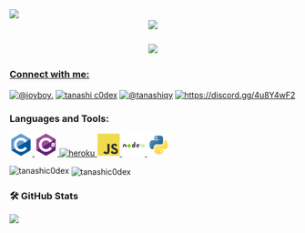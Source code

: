 <img src="https://komarev.com/ghpvc/?username=ArthurHydr&color=blue&style=flat">
<div align='center'>
    <a href="https://github.com/tanashic0dex">
    <img src='https://br.pinterest.com/pin/1688918602456729/'><br>
<h3 align="center"> 
    <img src="https://readme-typing-svg.herokuapp.com?duration=3000&color=FF0000&multiline=true&height=51&lines=cOder+for+unity+security;software+and+framework.">
</div>

<h3 align="left">Connect with me:</h3>
<p align="left">
<a href="https://twitter.com/@joyboy." target="blank"><img align="center" src="https://raw.githubusercontent.com/rahuldkjain/github-profile-readme-generator/master/src/images/icons/Social/twitter.svg" alt="@joyboy." height="30" width="40" /></a>
<a href="https://linkedin.com/in/tanashi c0dex" target="blank"><img align="center" src="https://raw.githubusercontent.com/rahuldkjain/github-profile-readme-generator/master/src/images/icons/Social/linked-in-alt.svg" alt="tanashi c0dex" height="30" width="40" /></a>
<a href="https://instagram.com/@tanashiqy" target="blank"><img align="center" src="https://raw.githubusercontent.com/rahuldkjain/github-profile-readme-generator/master/src/images/icons/Social/instagram.svg" alt="@tanashiqy" height="30" width="40" /></a>
<a href="https://discord.gg/https://discord.gg/4u8Y4wF2" target="blank"><img align="center" src="https://raw.githubusercontent.com/rahuldkjain/github-profile-readme-generator/master/src/images/icons/Social/discord.svg" alt="https://discord.gg/4u8Y4wF2" height="30" width="40" /></a>
</p>

<h3 align="left">Languages and Tools:</h3>
<p align="left"> <a href="https://www.cprogramming.com/" target="_blank" rel="noreferrer"> <img src="https://raw.githubusercontent.com/devicons/devicon/master/icons/c/c-original.svg" alt="c" width="40" height="40"/> </a> <a href="https://www.w3schools.com/cs/" target="_blank" rel="noreferrer"> <img src="https://raw.githubusercontent.com/devicons/devicon/master/icons/csharp/csharp-original.svg" alt="csharp" width="40" height="40"/> </a> <a href="https://heroku.com" target="_blank" rel="noreferrer"> <img src="https://www.vectorlogo.zone/logos/heroku/heroku-icon.svg" alt="heroku" width="40" height="40"/> </a> <a href="https://developer.mozilla.org/en-US/docs/Web/JavaScript" target="_blank" rel="noreferrer"> <img src="https://raw.githubusercontent.com/devicons/devicon/master/icons/javascript/javascript-original.svg" alt="javascript" width="40" height="40"/> </a> <a href="https://nodejs.org" target="_blank" rel="noreferrer"> <img src="https://raw.githubusercontent.com/devicons/devicon/master/icons/nodejs/nodejs-original-wordmark.svg" alt="nodejs" width="40" height="40"/> </a> <a href="https://www.python.org" target="_blank" rel="noreferrer"> <img src="https://raw.githubusercontent.com/devicons/devicon/master/icons/python/python-original.svg" alt="python" width="40" height="40"/> </a> </p>

<p><img align="left" src="https://github-readme-stats.vercel.app/api/top-langs?username=tanashic0dex&show_icons=true&locale=en&layout=compact" alt="tanashic0dex" /></p>

<p>&nbsp;<img align="center" src="https://github-readme-stats.vercel.app/api?username=tanashic0dex&show_icons=true&locale=en" alt="tanashic0dex" /></p>

 ### 🛠️ GitHub Stats

<div>
  <a href="https://github.com/tanashic0dex">
  <img height="190em" src="https://activity-graph.herokuapp.com/graph?username=tanashic0dex&theme=github&bg_color=20232a&hide_border=true"/>
  <img height="190em" src="https://github-readme-stats.vercel.app/api/top-langs/?
<div>
